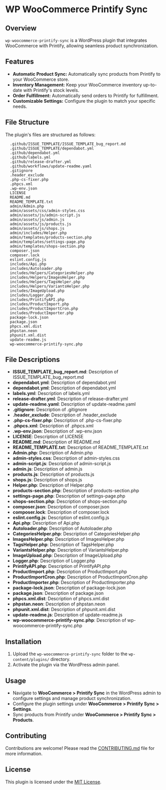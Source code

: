 # WP WooCommerce Printify Sync

## Overview
`wp-woocommerce-printify-sync` is a WordPress plugin that integrates WooCommerce with Printify, allowing seamless product synchronization.

## Features

*   **Automatic Product Sync:** Automatically sync products from Printify to your WooCommerce store.
*   **Inventory Management:** Keep your WooCommerce inventory up-to-date with Printify's stock levels.
*   **Order Fulfillment:** Automatically send orders to Printify for fulfillment.
*   **Customizable Settings:** Configure the plugin to match your specific needs.

## File Structure
The plugin's files are structured as follows:

<!-- FILE-STRUCTURE-START -->
      .github/ISSUE_TEMPLATE/ISSUE_TEMPLATE_bug_report.md
      .github/ISSUE_TEMPLATE/dependabot.yml
      .github/dependabot.yml
      .github/labels.yml
      .github/release-drafter.yml
      .github/workflows/update-readme.yaml
      .gitignore
      .header_exclude
      .php-cs-fixer.php
      .phpcs.xml
      .wp-env.json
      LICENSE
      README.md
      README_TEMPLATE.txt
      admin/Admin.php
      admin/assets/css/admin-styles.css
      admin/assets/js/admin-script.js
      admin/assets/js/admin.js
      admin/assets/js/products.js
      admin/assets/js/shops.js
      admin/includes/Helper.php
      admin/templates/products-section.php
      admin/templates/settings-page.php
      admin/templates/shops-section.php
      composer.json
      composer.lock
      eslint.config.js
      includes/Api.php
      includes/Autoloader.php
      includes/Helpers/CategoriesHelper.php
      includes/Helpers/ImagesHelper.php
      includes/Helpers/TagsHelper.php
      includes/Helpers/VariantsHelper.php
      includes/ImageUpload.php
      includes/Logger.php
      includes/PrintifyAPI.php
      includes/ProductImport.php
      includes/ProductImportCron.php
      includes/ProductImporter.php
      package-lock.json
      package.json
      phpcs.xml.dist
      phpstan.neon
      phpunit.xml.dist
      update-readme.js
      wp-woocommerce-printify-sync.php
<!-- FILE-STRUCTURE-END -->

## File Descriptions
<!-- FILE-DESCRIPTIONS-START -->
- **ISSUE_TEMPLATE_bug_report.md**: Description of ISSUE_TEMPLATE_bug_report.md
- **dependabot.yml**: Description of dependabot.yml
- **dependabot.yml**: Description of dependabot.yml
- **labels.yml**: Description of labels.yml
- **release-drafter.yml**: Description of release-drafter.yml
- **update-readme.yaml**: Description of update-readme.yaml
- **.gitignore**: Description of .gitignore
- **.header_exclude**: Description of .header_exclude
- **.php-cs-fixer.php**: Description of .php-cs-fixer.php
- **.phpcs.xml**: Description of .phpcs.xml
- **.wp-env.json**: Description of .wp-env.json
- **LICENSE**: Description of LICENSE
- **README.md**: Description of README.md
- **README_TEMPLATE.txt**: Description of README_TEMPLATE.txt
- **Admin.php**: Description of Admin.php
- **admin-styles.css**: Description of admin-styles.css
- **admin-script.js**: Description of admin-script.js
- **admin.js**: Description of admin.js
- **products.js**: Description of products.js
- **shops.js**: Description of shops.js
- **Helper.php**: Description of Helper.php
- **products-section.php**: Description of products-section.php
- **settings-page.php**: Description of settings-page.php
- **shops-section.php**: Description of shops-section.php
- **composer.json**: Description of composer.json
- **composer.lock**: Description of composer.lock
- **eslint.config.js**: Description of eslint.config.js
- **Api.php**: Description of Api.php
- **Autoloader.php**: Description of Autoloader.php
- **CategoriesHelper.php**: Description of CategoriesHelper.php
- **ImagesHelper.php**: Description of ImagesHelper.php
- **TagsHelper.php**: Description of TagsHelper.php
- **VariantsHelper.php**: Description of VariantsHelper.php
- **ImageUpload.php**: Description of ImageUpload.php
- **Logger.php**: Description of Logger.php
- **PrintifyAPI.php**: Description of PrintifyAPI.php
- **ProductImport.php**: Description of ProductImport.php
- **ProductImportCron.php**: Description of ProductImportCron.php
- **ProductImporter.php**: Description of ProductImporter.php
- **package-lock.json**: Description of package-lock.json
- **package.json**: Description of package.json
- **phpcs.xml.dist**: Description of phpcs.xml.dist
- **phpstan.neon**: Description of phpstan.neon
- **phpunit.xml.dist**: Description of phpunit.xml.dist
- **update-readme.js**: Description of update-readme.js
- **wp-woocommerce-printify-sync.php**: Description of wp-woocommerce-printify-sync.php
<!-- FILE-DESCRIPTIONS-END -->

## Installation
1.  Upload the `wp-woocommerce-printify-sync` folder to the `wp-content/plugins/` directory.
2.  Activate the plugin via the WordPress admin panel.

## Usage
*   Navigate to **WooCommerce > Printify Sync** in the WordPress admin to configure settings and manage product synchronization.
*   Configure the plugin settings under **WooCommerce > Printify Sync > Settings**.
*   Sync products from Printify under **WooCommerce > Printify Sync > Products**.

## Contributing
Contributions are welcome! Please read the [CONTRIBUTING.md](CONTRIBUTING.md) file for more information.

## License
This plugin is licensed under the [MIT License](LICENSE).